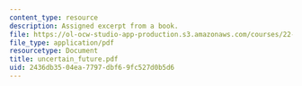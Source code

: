 ```yaml
---
content_type: resource
description: Assigned excerpt from a book.
file: https://ol-ocw-studio-app-production.s3.amazonaws.com/courses/22-812j-managing-nuclear-technology-spring-2004/2436db3504ea7797dbf69fc527d0b5d6_uncertain_future.pdf
file_type: application/pdf
resourcetype: Document
title: uncertain_future.pdf
uid: 2436db35-04ea-7797-dbf6-9fc527d0b5d6
---
```

